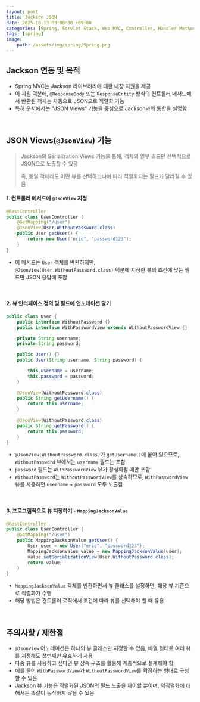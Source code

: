 ```yaml
---
layout: post
title: Jackson JSON
date: 2025-10-13 09:00:00 +09:00
categories: [Spring, Servlet Stack, Web MVC, Controller, Handler Method]
tags: [spring]
image:
    path: /assets/img/spring/Spring.png
---
```


## Jackson 연동 및 목적

- Spring MVC는 Jackson 라이브러리에 대한 내장 지원을 제공
- 이 지원 덕분에, `@ResponseBody` 또는 `ResponseEntity` 방식의 컨트롤러 메서드에서 반환된 객체는 자동으로 JSON으로 직렬화 가능
- 특히 문서에서는 "JSON Views" 기능을 중심으로 Jackson과의 통합을 설명함

<br>

## JSON Views(`@JsonView`) 기능

> Jackson의 Serialization Views 기능을 통해, 객체의 일부 필드만 선택적으로 JSON으로 노출할 수 있음
>
> 즉, 동일 객체라도 어떤 뷰를 선택하느냐에 따라 직렬화되는 필드가 달라질 수 있음

#### 1. 컨트롤러 메서드에 `@JsonView`  지정


```java
@RestController
public class UserController {
    @GetMapping("/user")
    @JsonView(User.WithoutPassword.class)
    public User getUser() {
        return new User("eric", "password123");
    }
}
```

- 이 메서드는 `User` 객체를 반환하지만, `@JsonView(User.WithoutPassword.class)` 덕분에 지정한 뷰의 조건에 맞는 필드만 JSON 응답에 포함

<br>

#### 2. 뷰 인터페이스 정의 및 필드에 언노테이션 달기

```java
public class User {
    public interface WithoutPassword {}
    public interface WithPasswordView extends WithoutPasswordView {}

    private String username;
    private String password;

    public User() {}
    public User(String username, String password) {

        this.username = username;
        this.password = password;
    }

    @JsonView(WithoutPassword.class)
    public String getUsername() {
        return this.username;
    }
    
    @JsonView(WithoutPassword.class)
    public String getPassword() {
        return this.password;
    }
}
```

- `@JsonView(WithoutPassword.class)`가 `getUsername()`에 붙어 있으므로, `WithoutPassword` 뷰에서는 `username` 필드는 포함
- `password` 필드는 `WithPasswordView` 뷰가 활성화될 때만 포함
- `WithoutPassword`는 `WithoutPasswordView`를 상속하므로, `WithPasswordView` 뷰를 사용하면 `username` + `password` 모두 노출됨
  
<br>

#### 3. 프로그램적으로 뷰 지정하기 - `MappingJacksonValue`

```java
@RestController
public class UserController {
    @GetMapping("/user")
    public MappingJacksonValue getUser() {
        User user = new User("eric", "password123");
        MappingJacksonValue value = new MappingJacksonValue(user);
        value.setSerializationView(User.WithoutPassword.class);
        return value;
    }
}
```

- `MappingJacksonValue` 객체를 반환하면서 뷰 클래스를 설정하면, 해당 뷰 기준으로 직렬화가 수행
- 해당 방법은 컨트롤러 로직에서 조건에 따라 뷰를 선택해야 할 때 유용

<br>

## 주의사항 / 제한점

- `@JsonView` 어노테이션은 하나의 뷰 클래스만 지정할 수 있음, 배열 형태로 여러 뷰를 지정해도 첫번째만 유효하게 사용
- 다중 뷰를 사용하고 싶다면 뷰 상속 구조를 활용해 계층적으로 설계해야 함
- 예를 들어 `WithPasswordView`가 `WithoutPasswordView`를 확장하는 형태로 구성할 수 있음
- Jackson 뷰 기능은 직렬화된 JSON의 필드 노출을 제어할 뿐이며, 역직렬화에 대해서는 똑같이 동작하지 않을 수 있음